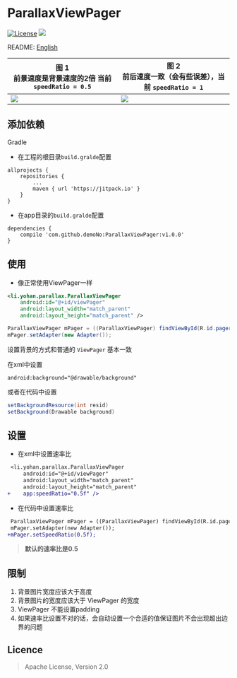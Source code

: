 # ParallaxViewPager

[![License](https://img.shields.io/badge/License-Apache%202.0-blue.svg)](https://opensource.org/licenses/Apache-2.0)
[![](https://jitpack.io/v/demoNo/ParallaxViewPager.svg)](https://jitpack.io/#demoNo/ParallaxViewPager)

README: [English](https://github.com/demoNo/ParallaxViewPager/blob/master/README.md)

图 1<br/> 前景速度是背景速度的2倍 当前 `speedRatio = 0.5` | 图 2<br/> 前后速度一致（会有些误差），当前 `speedRatio = 1`
---|---
![](https://raw.githubusercontent.com/demoNo/ParallaxViewPager/master/art/rate_0.5.gif) | ![](https://raw.githubusercontent.com/demoNo/ParallaxViewPager/master/art/rate_1.gif)

## 添加依赖

Gradle

* 在工程的根目录`build.gralde`配置
```Gradle
allprojects {
    repositories {
    	...
    	maven { url 'https://jitpack.io' }
    }
}
```

* 在app目录的`build.gralde`配置
```Gradle
dependencies {
    compile 'com.github.demoNo:ParallaxViewPager:v1.0.0'
}
```

## 使用

* 像正常使用ViewPager一样

```xml
<li.yohan.parallax.ParallaxViewPager
    android:id="@+id/viewPager"
    android:layout_width="match_parent"
    android:layout_height="match_parent" />
```

```Java
ParallaxViewPager mPager = ((ParallaxViewPager) findViewById(R.id.pager));
mPager.setAdapter(new Adapter());
```

设置背景的方式和普通的 `ViewPager` 基本一致

在xml中设置

`android:background="@drawable/background"`

或者在代码中设置
```Java
setBackgroundResource(int resid)
setBackground(Drawable background)
```


## 设置

* 在xml中设置速率比
```diff
 <li.yohan.parallax.ParallaxViewPager
     android:id="@+id/viewPager"
     android:layout_width="match_parent"
     android:layout_height="match_parent"
+    app:speedRatio="0.5f" />
```
* 在代码中设置速率比
```diff
 ParallaxViewPager mPager = ((ParallaxViewPager) findViewById(R.id.pager));
 mPager.setAdapter(new Adapter());
+mPager.setSpeedRatio(0.5f);
```

> **默认的速率比是0.5**

## 限制

1. 背景图片宽度应该大于高度
2. 背景图片的宽度应该大于 ViewPager 的宽度
3. ViewPager 不能设置padding
4. 如果速率比设置不对的话，会自动设置一个合适的值保证图片不会出现超出边界的问题

## Licence

> Apache License, Version 2.0
